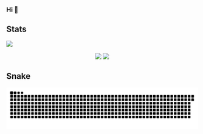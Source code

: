 ###     Hi  👋

## Stats
![](https://github-profile-summary-cards.vercel.app/api/cards/profile-details?username=Raven9527&theme=nord_bright)

<center>
    <img src="http://github-profile-summary-cards.vercel.app/api/cards/most-commit-language?username=Raven9527&theme=nord_bright">
    <img src="http://github-profile-summary-cards.vercel.app/api/cards/stats?username=Raven9527&theme=nord_bright">
</center>

## Snake
![](https://github.com/Raven9527/Raven9527/blob/output/github-contribution-grid-snake.svg)

<!--
**Raven9527/Raven9527** is a ✨ _special_ ✨ repository because its `README.md` (this file) appears on your GitHub profile.

Here are some ideas to get you started:

- 🔭 I’m currently working on ...
- 🌱 I’m currently learning ...
- 👯 I’m looking to collaborate on ...
- 🤔 I’m looking for help with ...
- 💬 Ask me about ...
- 📫 How to reach me: ...
- 😄 Pronouns: ...
- ⚡ Fun fact: ...
-->
